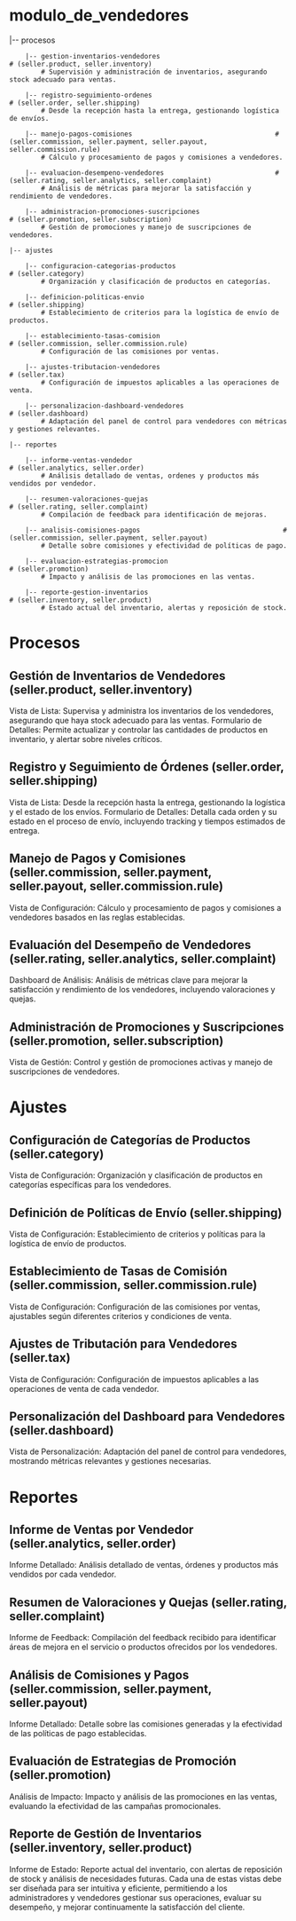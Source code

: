 # modulo_de_vendedores

|-- procesos

        |-- gestion-inventarios-vendedores                                             # (seller.product, seller.inventory)
            # Supervisión y administración de inventarios, asegurando stock adecuado para ventas.

        |-- registro-seguimiento-ordenes                                              # (seller.order, seller.shipping)
            # Desde la recepción hasta la entrega, gestionando logística de envíos.

        |-- manejo-pagos-comisiones                                    # (seller.commission, seller.payment, seller.payout,                                                                            seller.commission.rule)
            # Cálculo y procesamiento de pagos y comisiones a vendedores.

        |-- evaluacion-desempeno-vendedores                            # (seller.rating, seller.analytics, seller.complaint)
            # Análisis de métricas para mejorar la satisfacción y rendimiento de vendedores.

        |-- administracion-promociones-suscripciones                          # (seller.promotion, seller.subscription)
            # Gestión de promociones y manejo de suscripciones de vendedores.

    |-- ajustes

        |-- configuracion-categorias-productos                                   # (seller.category)
            # Organización y clasificación de productos en categorías.

        |-- definicion-politicas-envio                                          # (seller.shipping)
            # Establecimiento de criterios para la logística de envío de productos.

        |-- establecimiento-tasas-comision                                     # (seller.commission, seller.commission.rule)
            # Configuración de las comisiones por ventas.

        |-- ajustes-tributacion-vendedores                                                # (seller.tax)
            # Configuración de impuestos aplicables a las operaciones de venta.

        |-- personalizacion-dashboard-vendedores                                        # (seller.dashboard)
            # Adaptación del panel de control para vendedores con métricas y gestiones relevantes.

    |-- reportes

        |-- informe-ventas-vendedor                                                    # (seller.analytics, seller.order)
            # Análisis detallado de ventas, ordenes y productos más vendidos por vendedor.

        |-- resumen-valoraciones-quejas                                              # (seller.rating, seller.complaint)
            # Compilación de feedback para identificación de mejoras.

        |-- analisis-comisiones-pagos                                    # (seller.commission, seller.payment, seller.payout)
            # Detalle sobre comisiones y efectividad de políticas de pago.

        |-- evaluacion-estrategias-promocion                                       # (seller.promotion)
            # Impacto y análisis de las promociones en las ventas.

        |-- reporte-gestion-inventarios                                           # (seller.inventory, seller.product)
            # Estado actual del inventario, alertas y reposición de stock. 

# Procesos
## Gestión de Inventarios de Vendedores (seller.product, seller.inventory)
Vista de Lista: Supervisa y administra los inventarios de los vendedores, asegurando que haya stock adecuado para las ventas.
Formulario de Detalles: Permite actualizar y controlar las cantidades de productos en inventario, y alertar sobre niveles críticos.
## Registro y Seguimiento de Órdenes (seller.order, seller.shipping)
Vista de Lista: Desde la recepción hasta la entrega, gestionando la logística y el estado de los envíos.
Formulario de Detalles: Detalla cada orden y su estado en el proceso de envío, incluyendo tracking y tiempos estimados de entrega.
## Manejo de Pagos y Comisiones (seller.commission, seller.payment, seller.payout, seller.commission.rule)
Vista de Configuración: Cálculo y procesamiento de pagos y comisiones a vendedores basados en las reglas establecidas.
## Evaluación del Desempeño de Vendedores (seller.rating, seller.analytics, seller.complaint)
Dashboard de Análisis: Análisis de métricas clave para mejorar la satisfacción y rendimiento de los vendedores, incluyendo valoraciones y quejas.
## Administración de Promociones y Suscripciones (seller.promotion, seller.subscription)
Vista de Gestión: Control y gestión de promociones activas y manejo de suscripciones de vendedores.
# Ajustes
## Configuración de Categorías de Productos (seller.category)
Vista de Configuración: Organización y clasificación de productos en categorías específicas para los vendedores.
## Definición de Políticas de Envío (seller.shipping)
Vista de Configuración: Establecimiento de criterios y políticas para la logística de envío de productos.
## Establecimiento de Tasas de Comisión (seller.commission, seller.commission.rule)
Vista de Configuración: Configuración de las comisiones por ventas, ajustables según diferentes criterios y condiciones de venta.
## Ajustes de Tributación para Vendedores (seller.tax)
Vista de Configuración: Configuración de impuestos aplicables a las operaciones de venta de cada vendedor.
## Personalización del Dashboard para Vendedores (seller.dashboard)
Vista de Personalización: Adaptación del panel de control para vendedores, mostrando métricas relevantes y gestiones necesarias.
# Reportes
## Informe de Ventas por Vendedor (seller.analytics, seller.order)
Informe Detallado: Análisis detallado de ventas, órdenes y productos más vendidos por cada vendedor.
## Resumen de Valoraciones y Quejas (seller.rating, seller.complaint)
Informe de Feedback: Compilación del feedback recibido para identificar áreas de mejora en el servicio o productos ofrecidos por los vendedores.
## Análisis de Comisiones y Pagos (seller.commission, seller.payment, seller.payout)
Informe Detallado: Detalle sobre las comisiones generadas y la efectividad de las políticas de pago establecidas.
## Evaluación de Estrategias de Promoción (seller.promotion)
Análisis de Impacto: Impacto y análisis de las promociones en las ventas, evaluando la efectividad de las campañas promocionales.
## Reporte de Gestión de Inventarios (seller.inventory, seller.product)
Informe de Estado: Reporte actual del inventario, con alertas de reposición de stock y análisis de necesidades futuras.
Cada una de estas vistas debe ser diseñada para ser intuitiva y eficiente, permitiendo a los administradores y vendedores gestionar sus operaciones, evaluar su desempeño, y mejorar continuamente la satisfacción del cliente.
            
